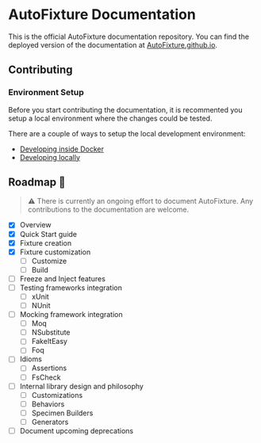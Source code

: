 # AutoFixture Documentation

This is the official AutoFixture documentation repository. You can find the deployed version of the documentation at [AutoFixture.github.io](https://autofixture.github.io).

## Contributing

### Environment Setup

Before you start contributing the documentation, it is recommented you setup a local environment where the changes could be tested.

There are a couple of ways to setup the local development environment:

- [Developing inside Docker](https://github.com/AutoFixture/AutoFixture.github.io/wiki/Docker-Environment-Setup)
- [Developing locally](https://github.com/AutoFixture/AutoFixture.github.io/wiki/Local-Environment-Setup)

## Roadmap 🚧

> :warning: There is currently an ongoing effort to document AutoFixture.
> Any contributions to the documentation are welcome.

- [x] Overview
- [x] Quick Start guide
- [x] Fixture creation
- [x] Fixture customization
  - [ ] Customize
  - [ ] Build
- [ ] Freeze and Inject features
- [ ] Testing frameworks integration
  - [ ] xUnit
  - [ ] NUnit
- [ ] Mocking framework integration
  - [ ] Moq
  - [ ] NSubstitute
  - [ ] FakeItEasy
  - [ ] Foq
- [ ] Idioms
  - [ ] Assertions
  - [ ] FsCheck
- [ ] Internal library design and philosophy
  - [ ] Customizations
  - [ ] Behaviors
  - [ ] Specimen Builders
  - [ ] Generators
- [ ] Document upcoming deprecations
